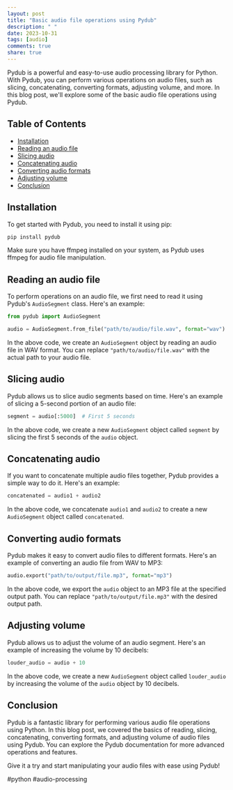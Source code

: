 ```yaml
---
layout: post
title: "Basic audio file operations using Pydub"
description: " "
date: 2023-10-31
tags: [audio]
comments: true
share: true
---
```


Pydub is a powerful and easy-to-use audio processing library for Python. With Pydub, you can perform various operations on audio files, such as slicing, concatenating, converting formats, adjusting volume, and more. In this blog post, we'll explore some of the basic audio file operations using Pydub.

## Table of Contents
- [Installation](#installation)
- [Reading an audio file](#reading-an-audio-file)
- [Slicing audio](#slicing-audio)
- [Concatenating audio](#concatenating-audio)
- [Converting audio formats](#converting-audio-formats)
- [Adjusting volume](#adjusting-volume)
- [Conclusion](#conclusion)

## Installation

To get started with Pydub, you need to install it using pip:

```bash
pip install pydub
```

Make sure you have ffmpeg installed on your system, as Pydub uses ffmpeg for audio file manipulation.

## Reading an audio file

To perform operations on an audio file, we first need to read it using Pydub's `AudioSegment` class. Here's an example:

```python
from pydub import AudioSegment

audio = AudioSegment.from_file("path/to/audio/file.wav", format="wav")
```

In the above code, we create an `AudioSegment` object by reading an audio file in WAV format. You can replace `"path/to/audio/file.wav"` with the actual path to your audio file.

## Slicing audio

Pydub allows us to slice audio segments based on time. Here's an example of slicing a 5-second portion of an audio file:

```python
segment = audio[:5000]  # First 5 seconds
```

In the above code, we create a new `AudioSegment` object called `segment` by slicing the first 5 seconds of the `audio` object.

## Concatenating audio

If you want to concatenate multiple audio files together, Pydub provides a simple way to do it. Here's an example:

```python
concatenated = audio1 + audio2
```

In the above code, we concatenate `audio1` and `audio2` to create a new `AudioSegment` object called `concatenated`.

## Converting audio formats

Pydub makes it easy to convert audio files to different formats. Here's an example of converting an audio file from WAV to MP3:

```python
audio.export("path/to/output/file.mp3", format="mp3")
```

In the above code, we export the `audio` object to an MP3 file at the specified output path. You can replace `"path/to/output/file.mp3"` with the desired output path.

## Adjusting volume

Pydub allows us to adjust the volume of an audio segment. Here's an example of increasing the volume by 10 decibels:

```python
louder_audio = audio + 10
```

In the above code, we create a new `AudioSegment` object called `louder_audio` by increasing the volume of the `audio` object by 10 decibels.

## Conclusion

Pydub is a fantastic library for performing various audio file operations using Python. In this blog post, we covered the basics of reading, slicing, concatenating, converting formats, and adjusting volume of audio files using Pydub. You can explore the Pydub documentation for more advanced operations and features.

Give it a try and start manipulating your audio files with ease using Pydub!

\#python #audio-processing